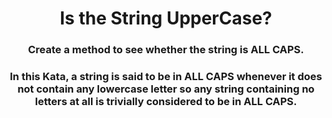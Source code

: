 <div align = 'center'>

# Is the String UpperCase?

</div>

<div align = 'center'>

<h3>Create a method to see whether the string is ALL CAPS.</h3>

<h3>In this Kata, a string is said to be in ALL CAPS whenever it does not contain any lowercase letter so any string containing no letters at all is trivially considered to be in ALL CAPS.</h3>

</div>
